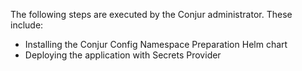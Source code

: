 The following steps are executed by the Conjur administrator. These include:
- Installing the Conjur Config Namespace Preparation Helm chart
- Deploying the application with Secrets Provider
